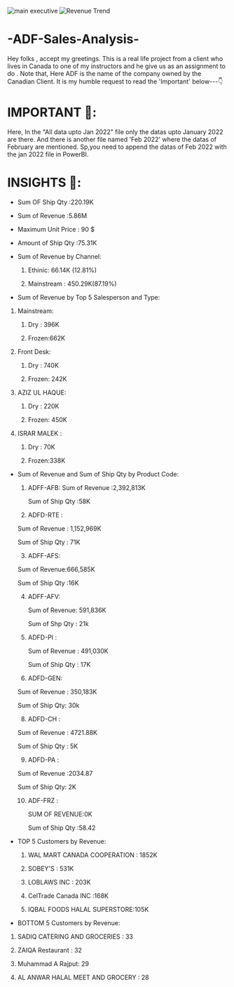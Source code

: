 ![main executive](https://github.com/user-attachments/assets/1e2927c5-3cb3-4f6b-95c3-60935f16c8bd)
![Revenue Trend](https://github.com/user-attachments/assets/6d406c06-98ab-4785-b706-6353205b7d74)


# -ADF-Sales-Analysis-
Hey folks , accept my greetings. This is a real life project from a client who lives in Canada to one of my instructors and he give us as an assignment to do . Note that, Here ADF is the name of the company owned by the Canadian Client. It is my humble request to read the 'Important' below---👇

# IMPORTANT 💾:
Here, In the "All data upto Jan 2022" file only the datas upto January 2022 are there. And there is another file named 'Feb 2022' where the datas of February are mentioned. Sp,you need to append the datas of
Feb 2022 with the jan 2022 file in PowerBI.

# INSIGHTS 💎:

 * Sum OF Ship Qty :220.19K
 
 * Sum of Revenue :5.86M
 
 * Maximum Unit Price : 90 $
 
 * Amount of Ship Qty :75.31K
 

* Sum of Revenue by Channel:
  1) Ethinic: 66.14K (12.81%)
  
  3) Mainstream : 450.29K(87.19%)

* Sum of Revenue by Top 5 Salesperson and Type:
  
1) Mainstream:
   1) Dry : 396K
      
   2) Frozen:662K
    
2) Front Desk:
   
   1) Dry : 740K
      
   2) Frozen: 242K
    

3) AZIZ UL HAQUE:
   
   1) Dry :  220K
      
   2) Frozen: 450K

4) ISRAR MALEK :
   
   1) Dry : 70K
      
   2) Frozen:338K

* Sum of Revenue and Sum of Ship Qty by Product Code:
  
  1) ADFF-AFB:
     Sum of Revenue :2,392,813K
  
     Sum of Ship Qty :58K


  2) ADFD-RTE :
  
    Sum of Revenue : 1,152,969K


    Sum of Ship Qty : 71K


  3) ADFF-AFS:
     
  Sum of Revenue:666,585K

     
     Sum of Ship Qty :16K


  4) ADFF-AFV:
     

      Sum of Revenue: 591,836K
  
     
     Sum of Shp Qty : 21k


  6) ADFD-PI :
     

     Sum of Revenue : 491,030K
 
     
     Sum of Ship Qty : 17K
     

   7) ADFD-GEN:
  
 
     
     Sum of Revenue : 350,183K

     
     Sum of Ship Qty: 30k



  8) ADFD-CH :
      
    Sum of Revenue : 4721.88K



    Sum of Ship Qty : 5K


  9) ADFD-PA :
  
    Sum of Revenue :2034.87

  
    Sum of Ship Qty: 2K
  
  
  10) ADF-FRZ :
      
  
      SUM OF REVENUE:0K
  
      Sum of Ship Qty :58.42
      

* TOP 5 Customers by Revenue:
  
  1) WAL MART CANADA COOPERATION : 1852K
     
  2) SOBEY'S : 531K
     
  3) LOBLAWS INC : 203K
     
  4) CelTrade Canada INC :168K
     
  5) IQBAL FOODS HALAL SUPERSTORE:105K
          
 * BOTTOM 5 Customers by Revenue:
  1) SADIQ CATERING AND GROCERIES  : 33
     
  2) ZAIQA Restaurant : 32
     
  3) Muhammad A Rajput: 29
     
  5) AL ANWAR HALAL MEET AND GROCERY : 28
    
  
